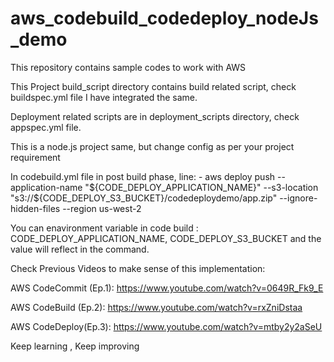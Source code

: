 # aws_codebuild_codedeploy_nodeJs_demo
This repository contains sample codes to work with AWS 

This Project build_script directory contains build related script, check buildspec.yml file I have integrated the same. 

Deployment related scripts are in deployment_scripts directory, check appspec.yml file. 


This is a node.js project same, but change config as per your project requirement 


In codebuild.yml file in post build phase, line:
      - aws deploy push --application-name "${CODE_DEPLOY_APPLICATION_NAME}" --s3-location "s3://${CODE_DEPLOY_S3_BUCKET}/codedeploydemo/app.zip" --ignore-hidden-files --region us-west-2

You can enavironment variable in code build : CODE_DEPLOY_APPLICATION_NAME, CODE_DEPLOY_S3_BUCKET and the value will reflect in the command. 

Check Previous Videos to make sense of this implementation:

AWS CodeCommit (Ep.1): https://www.youtube.com/watch?v=0649R_Fk9_E

AWS CodeBuild (Ep.2): https://www.youtube.com/watch?v=rxZniDstaa

AWS CodeDeploy(Ep.3): https://www.youtube.com/watch?v=mtby2y2aSeU

Keep learning , Keep improving 
